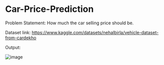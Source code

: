 # Car-Price-Prediction


Problem Statement: How much the car selling price should be.

Dataset link: https://www.kaggle.com/datasets/nehalbirla/vehicle-dataset-from-cardekho

Output:

![image](https://user-images.githubusercontent.com/75567984/163680919-fdac4f71-accb-4ff0-915c-3227a25793ba.png)
